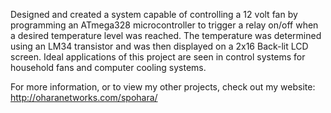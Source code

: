 Designed and created a system capable of controlling a 12 volt fan by programming an ATmega328 microcontroller to trigger a relay on/off when a desired temperature level was reached. The temperature was determined using an LM34 transistor and was then displayed on a 2x16 Back-lit LCD screen. Ideal applications of this project are seen in control systems for household fans and computer cooling systems.

For more information, or to view my other projects, check out my website: http://oharanetworks.com/spohara/
